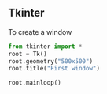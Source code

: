 ## Tkinter

To create a window

```py
from tkinter import *
root = Tk()
root.geometry("500x500")
root.title("First window")

root.mainloop()
```
